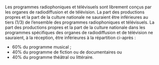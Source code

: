 Les programmes radiophoniques et télévisuels sont librement conçus par les organes de radiodiffusion et de télévision.
La part des productions propres et la part de la culture nationale ne sauraient être inférieures au tiers (1/3) de l’ensemble des programmes radiophoniques et télévisuels.
La part des productions propres et la part de la culture nationale dans les programmes spécifiques des organes de radiodiffusion et de télévision ne sauraient, à la réception, être inférieures à la répartition ci-après :
- 60% du programme musical ;
- 40% du programme de fiction ou de documentaires ou
- 40% du programme théâtral ou littéraire.